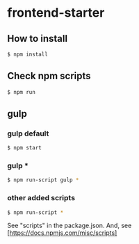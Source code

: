 # frontend-starter

## How to install

```sh
$ npm install
```

## Check npm scripts

```sh
$ npm run
```

## gulp

### gulp default

```sh
$ npm start
```

### gulp *

```sh
$ npm run-script gulp *
```

### other added scripts

```sh
$ npm run-script *
```

See "scripts" in the package.json.
And, see [https://docs.npmjs.com/misc/scripts]
